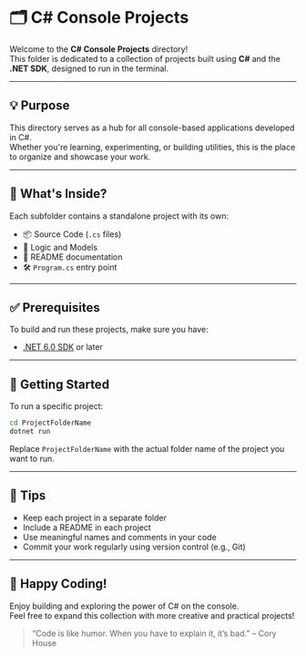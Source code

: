 # 🗂️ C# Console Projects

Welcome to the **C# Console Projects** directory!  
This folder is dedicated to a collection of projects built using **C#** and the **.NET SDK**, designed to run in the terminal.

---

## 💡 Purpose

This directory serves as a hub for all console-based applications developed in C#.  
Whether you're learning, experimenting, or building utilities, this is the place to organize and showcase your work.

---

## 📁 What's Inside?

Each subfolder contains a standalone project with its own:

- 📦 Source Code (`.cs` files)
- 🧠 Logic and Models
- 📄 README documentation
- 🛠️ `Program.cs` entry point

---

## ✅ Prerequisites

To build and run these projects, make sure you have:

- [.NET 6.0 SDK](https://dotnet.microsoft.com/download/dotnet/6.0) or later

---

## 🚀 Getting Started

To run a specific project:

```bash
cd ProjectFolderName
dotnet run
```

Replace `ProjectFolderName` with the actual folder name of the project you want to run.

---

## 📌 Tips

- Keep each project in a separate folder
- Include a README in each project
- Use meaningful names and comments in your code
- Commit your work regularly using version control (e.g., Git)

---

## 🙌 Happy Coding!

Enjoy building and exploring the power of C# on the console.  
Feel free to expand this collection with more creative and practical projects!

> “Code is like humor. When you have to explain it, it’s bad.” – Cory House
